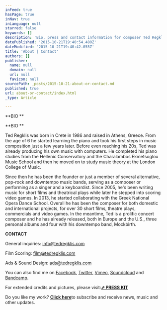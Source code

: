 ```yaml
---
inFeed: true
hasPage: true
inNav: true
inLanguage: null
starred: false
keywords: []
description: 'Bio, press and contact information for composer Ted Regklis'
datePublished: '2015-10-21T19:40:54.480Z'
dateModified: '2015-10-21T19:40:42.055Z'
title: 'About | Contact'
authors: []
publisher:
  name: null
  domain: null
  url: null
  favicon: null
sourcePath: _posts/2015-10-21-about-or-contact.md
published: true
url: about-or-contact/index.html
_type: Article

---
```

**BIO **

**BIO **

Ted Regklis was born in Crete in 1986 and raised in Athens, Greece. From the age of 6 he started learning the piano and took his first steps in music composition just a few years later. Before even reaching his 20s, Ted was already producing his own music with computers. He completed his piano studies from the Hellenic Conservatory and the Charalambos Ekmetsoglou Music School and then he moved on to study music theory at the London College of Music.

Since then he has been the founder or just a member of several alternative, pop-rock and downtempo music bands, serving as a composer or performing as a singer and a keyboardist. Since 2005, he's been writing music for short films and theatrical plays while later he stepped into scoring video games. In 2013, he started collaborating with the Greek National Opera Dance School. Overall he has been the composer for both domestic and international projects, for over 30 short films, theatre plays, commercials and video games. In the meantime, Ted is a prolific concert composer and he has already released, both in Europe and the U.S., three personal albums and four with his downtempo band, Mockbirth.

**CONTACT**

General inquiries: [info@tedregklis.com][0]

Film Scoring: [film@tedregklis.com][1]

Ads & Sound Design: [ads@tedregklis.com][2]

You can also find me on [Facebook][3], [Twitter][4], [Vimeo][5], [Soundcloud][6] and [Bandcamp][7].

For extended credits and pictures, please visit:**[⇗ PRESS KIT][8]**

Do you like my work? [**Click here**][9]to subscribe and receive news, music and other updates.

[0]: mailto:info@tedregklis.com
[1]: mailto:film@tedregklis.com
[2]: mailto:ads@tedregklis.com
[3]: https://www.facebook.com/loopinchaos
[4]: http://www.twitter.com/regtheo
[5]: http://www.vimeo.com/tedregklis
[6]: http://www.soundcloud.com/tedregklis
[7]: https://tedregklis.bandcamp.com/
[8]: https://drive.google.com/folderview?id=0B-3gmWNBO7Nxa2VHblpQZDE0N0E&usp=sharing
[9]: http://eepurl.com/bCBmQv